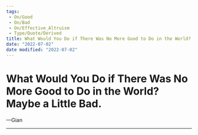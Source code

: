 ```yaml
---
tags:
 - On/Good
 - On/Bad
 - On/Effective_Altruism
 - Type/Quote/Derived
title: What Would You Do if There Was No More Good to Do in the World? Maybe a Little Bad.
date: "2022-07-02"
date modified: "2022-07-02"
---
```


# What Would You Do if There Was No More Good to Do in the World? Maybe a Little Bad.
—Gian

---
